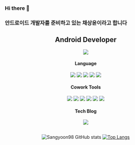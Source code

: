 ### Hi there 👋
### 안드로이드 개발자를 준비하고 있는 채상윤이라고 합니다

<div align="center">
  
  ## Android Developer
  <img src="https://img.shields.io/badge/android-3DDC84?style=for-the-badge&logo=android&logoColor=white">
  
  #### Language
  <img src="https://img.shields.io/badge/c-A8B9CC?style=for-the-badge&logo=c&logoColor=white"> <img src="https://img.shields.io/badge/kotlin-7F52FF?style=for-the-badge&logo=kotlin&logoColor=white"> <img src="https://img.shields.io/badge/java-F7DF1E?style=for-the-badge&logo=java&logoColor=white"> <img src="https://img.shields.io/badge/html-E34F26?style=for-the-badge&logo=html5&logoColor=white"> <img src="https://img.shields.io/badge/css-1572B6?style=for-the-badge&logo=css3&logoColor=white">
  
  #### Cowork Tools
  <img src="https://img.shields.io/badge/git-F05032?style=for-the-badge&logo=git&logoColor=white"> <img src="https://img.shields.io/badge/githb-181717?style=for-the-badge&logo=github&logoColor=white"> <img src="https://img.shields.io/badge/jira-0052CC?style=for-the-badge&logo=jira&logoColor=white"> <img src="https://img.shields.io/badge/slack-4A154B?style=for-the-badge&logo=slack&logoColor=white"> <img src="https://img.shields.io/badge/figma-F24E1E?style=for-the-badge&logo=figma&logoColor=white"> <img src="https://img.shields.io/badge/postman-FF6C37?style=for-the-badge&logo=postman&logoColor=white">
  
  #### Tech Blog
  [<img src="https://img.shields.io/badge/tistory-000000?style=for-the-badge&logo=tistory&logoColor=white">](https://sangyoon98.tistory.com/)
  
  ##
  ![Sangyoon98 GitHub stats](https://github-readme-stats.vercel.app/api?username=Sangyoon98&show_icons=true&theme=transparent)
  [![Top Langs](https://github-readme-stats.vercel.app/api/top-langs/?username=Sangyoon98&layout=compact&theme=transparent&langs_count=10)](https://github.com/anuraghazra/github-readme-stats)
  
  
</div>


 
<!--
**Sangyoon98/Sangyoon98** is a ✨ _special_ ✨ repository because its `README.md` (this file) appears on your GitHub profile.

Here are some ideas to get you started:

- 🔭 I’m currently working on ...
- 🌱 I’m currently learning ...
- 👯 I’m looking to collaborate on ...
- 🤔 I’m looking for help with ...
- 💬 Ask me about ...
- 📫 How to reach me: ...
- 😄 Pronouns: ...
- ⚡ Fun fact: ...
-->
